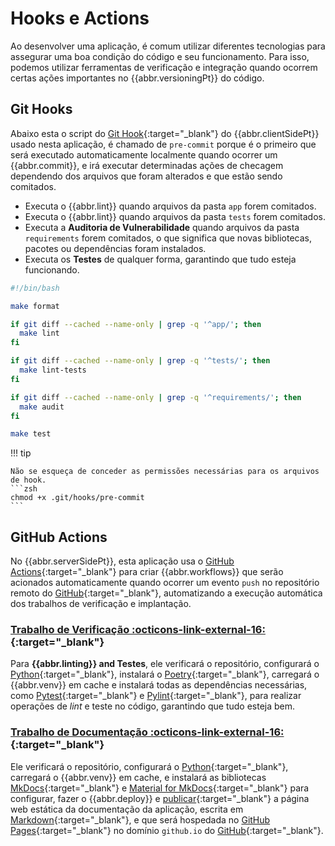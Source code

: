 # Hooks e Actions

Ao desenvolver uma aplicação, é comum utilizar diferentes tecnologias para assegurar  uma boa condição do código e seu funcionamento. Para isso, podemos utilizar ferramentas de verificação e integração quando ocorrem certas ações importantes no {{abbr.versioningPt}} do código.

## Git Hooks

Abaixo esta o script do [Git Hook](https://git-scm.com/book/en/v2/Customizing-Git-Git-Hooks){:target="\_blank"} do {{abbr.clientSidePt}} usado nesta aplicação, é chamado de `pre-commit` porque é o primeiro que será executado automaticamente localmente quando ocorrer um {{abbr.commit}}, e irá executar determinadas ações de checagem dependendo dos arquivos que foram alterados e que estão sendo comitados.

- Executa o {{abbr.lint}} quando arquivos da pasta `app` forem comitados.
- Executa o {{abbr.lint}} quando arquivos da pasta `tests` forem comitados.
- Executa a **Auditoria de Vulnerabilidade** quando arquivos da pasta `requirements` forem comitados, o que significa que novas bibliotecas, pacotes ou dependências foram instalados.
- Executa os **Testes** de qualquer forma, garantindo que tudo esteja funcionando.

```sh title="pre-commit" linenums="1"
#!/bin/bash

make format

if git diff --cached --name-only | grep -q '^app/'; then
  make lint
fi

if git diff --cached --name-only | grep -q '^tests/'; then
  make lint-tests
fi

if git diff --cached --name-only | grep -q '^requirements/'; then
  make audit
fi

make test
```

!!! tip

    Não se esqueça de conceder as permissões necessárias para os arquivos de hook.
    ```zsh
    chmod +x .git/hooks/pre-commit
    ```

## GitHub Actions

No {{abbr.serverSidePt}}, esta aplicação usa o [GitHub Actions](https://github.com/features/actions){:target="\_blank"} para criar {{abbr.workflows}} que serão acionados automaticamente quando ocorrer um evento `push` no repositório remoto do [GitHub](https://github.com/){:target="\_blank"}, automatizando a execução automática dos trabalhos de verificação e implantação.

### [Trabalho de Verificação :octicons-link-external-16:]({{links.workflows}}/verification.yml){:target="\_blank"}

Para **{{abbr.linting}} and Testes**, ele verificará o repositório, configurará o [Python](https://www.python.org/){:target="\_blank"}, instalará o [Poetry](https://python-poetry.org/){:target="\_blank"}, carregará o {{abbr.venv}} em cache e instalará todas as dependências necessárias, como [Pytest](https://docs.pytest.org/en/8.0.x/contents.html){:target="\_blank"} e [Pylint](https://pylint.readthedocs.io/en/stable/){:target="\_blank"}, para realizar operações de *lint* e teste no código, garantindo que tudo esteja bem.

### [Trabalho de Documentação :octicons-link-external-16:]({{links.workflows}}/documentation.yml){:target="\_blank"}

Ele verificará o repositório, configurará o [Python](https://www.python.org/){:target="\_blank"}, carregará o {{abbr.venv}} em cache, e instalará as bibliotecas [MkDocs](https://www.mkdocs.org/){:target="\_blank"} e [Material for MkDocs](https://squidfunk.github.io/mkdocs-material/){:target="\_blank"} para configurar, fazer o {{abbr.deploy}} e [publicar](https://squidfunk.github.io/mkdocs-material/publishing-your-site/){:target="\_blank"} a página web estática da documentação da aplicação, escrita em [Markdown](https://docs.github.com/en/get-started/writing-on-github/getting-started-with-writing-and-formatting-on-github/basic-writing-and-formatting-syntax){:target="\_blank"}, e que será hospedada no [GitHub Pages](https://pages.github.com/){:target="\_blank"} no domínio `github.io` do [GitHub](https://github.com/){:target="\_blank"}.
